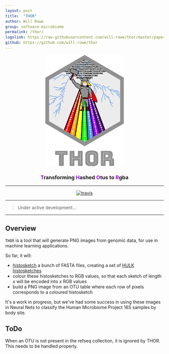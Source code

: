 ```yaml
---
layout: post
title:  "THOR"
author: Will Rowe
group: software-microbiome
permalink: /thor/
logolink: https://raw.githubusercontent.com/will-rowe/thor/master/paper/img/misc/thor-logo.png
github: https://github.com/will-rowe/thor
---
```


<div align="center">
    <img src="https://raw.githubusercontent.com/will-rowe/thor/master/paper/img/misc/thor-logo-with-text.png?raw=true?" alt="thor-logo" width="250">
    <h3><a style="color:#9900FF">T</a>ransforming <a style="color:#9900FF">H</a>ashed <a style="color:#9900FF">O</a>tus to <a style="color:#9900FF">R</a>gba</h3>
    <hr>
    <a href="https://travis-ci.org/will-rowe/thor"><img src="https://travis-ci.org/will-rowe/thor.svg?branch=master" alt="travis"></a>
</div>

***


>Under active development...

***

## Overview

`THOR` is a tool that will generate PNG images from genomic data, for use in machine learning applications.

So far, it will:

* [histosketch]() a bunch of FASTA files, creating a set of [HULK histosketches]()
* colour these histosketches to RGB values, so that each sketch of length *x* will be encoded into *x* RGB values
* build a PNG image from an OTU table where each row of pixels corresponds to a coloured histosketch 

It's a work in progress, but we've had some success in using these images in Neural Nets to classify the Human Microbiome Project 16S samples by body site.


## ToDo

When an OTU is not present in the refseq collection, it is ignored by THOR. This needs to be handled properly.




